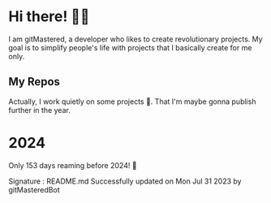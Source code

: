 
# Hi there! 🙋‍♂️
I am gitMastered, a developer who likes to create revolutionary projects.
My goal is to simplify people's life with projects that I basically create for me only.

## My Repos
Actually, I work quietly on some projects 👀. That I'm maybe gonna publish further in the year.

# 2024
Only 153 days reaming before 2024! 🙌

Signature : README.md Successfully updated on Mon Jul 31 2023 by gitMasteredBot

